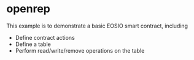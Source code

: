 # openrep

This example is to demonstrate a basic EOSIO smart contract, including

- Define contract actions
- Define a table
- Perform read/write/remove operations on the table

